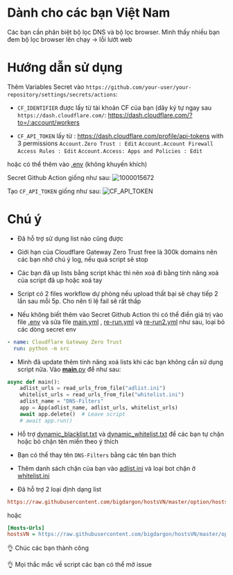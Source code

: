 # Dành cho các bạn Việt Nam

Các bạn cần phân biệt bộ lọc DNS và bộ lọc browser. Mình thấy nhiều bạn đem bộ lọc browser lên chạy -> lỗi lướt web

# Hướng dẫn sử dụng

Thêm Variables Secret vào 
`https://github.com/your-user/your-repository/settings/secrets/actions`:

* `CF_IDENTIFIER` được lấy từ tài khoản CF của bạn (dãy ký tự ngay sau `https://dash.cloudflare.com/`: https://dash.cloudflare.com/?to=/:account/workers

* `CF_API_TOKEN` lấy từ : https://dash.cloudflare.com/profile/api-tokens with 3 permissions `Account.Zero Trust : Edit` `Account.Account Firewall Access Rules : Edit` `Account.Access: Apps and Policies : Edit`

hoặc có thể thêm vào [.env](../.env) (không khuyến khích)

Secret Github Action giống như sau:
![1000015672](https://github.com/luxysiv/Cloudflare-Gateway-Pihole/assets/46205571/6bd7f41d-0ca5-4944-95d3-d41dfd913c60)

Tạo `CF_API_TOKEN` giống như sau:
![CF_API_TOKEN](https://github.com/luxysiv/Cloudflare-Gateway-Pihole/assets/46205571/a5b90438-26cc-49ae-9a55-5409a90b683f)

# Chú ý 

* Đã hỗ trợ sử dụng list nào cũng được 

* Giới hạn của Cloudflare Gateway Zero Trust free là 300k domains nên các bạn nhớ chú ý log, nếu quá script sẽ stop

* Các bạn đã up lists bằng script khác thì nên xoá đi bằng tính năng xoá của script đã up hoặc xoá tay

* Script có 2 files workflow dự phòng nếu upload thất bại sẽ chạy tiếp 2 lần sau mỗi 5p. Cho nên tỉ lệ fail sẽ rất thấp

* Nếu không biết thêm vào Secret Github Action thì có thể điền giá trị vào file [.env](../.env) và sửa file [main.yml](../.github/workflows/main.yml) , [re-run.yml](../.github/workflows/re-run.yml) và [re-run2.yml](../.github/workflows/re-run2.yml) như sau, loại bỏ các dòng secret env
```yml
- name: Cloudflare Gateway Zero Trust 
  run: python -m src 
```

* Mình đã update thêm tính năng xoá lists khi các bạn không cần sử dụng script nữa. Vào [__main__.py](../src/__main__.py) để như sau:

```python
async def main():
    adlist_urls = read_urls_from_file("adlist.ini")
    whitelist_urls = read_urls_from_file("whitelist.ini")
    adlist_name = "DNS-Filters"
    app = App(adlist_name, adlist_urls, whitelist_urls)
    await app.delete()  # Leave script
    # await app.run()
```

* Hỗ trợ [dynamic_blacklist.txt](../lists/dynamic_blacklist.txt) và [dynamic_whitelist.txt](../lists/dynamic_whitelist.txt) để các bạn tự chặn hoặc bỏ chặn tên miền theo ý thích 

* Bạn có thể thay tên `DNS-Filters` bằng các tên bạn thích 

* Thêm danh sách chặn của bạn vào [adlist.ini](../lists/adlist.ini) và loại bot chặn ở [whitelist.ini](../lists/whitelist.ini)

* Đã hỗ trợ 2 loại định dạng list

```ini
https://raw.githubusercontent.com/bigdargon/hostsVN/master/option/hosts-VN
```
hoặc
```ini
[Hosts-Urls]
hostsVN = https://raw.githubusercontent.com/bigdargon/hostsVN/master/option/hosts-VN
```


👌 Chúc các bạn thành công 

👌 Mọi thắc mắc về script các bạn có thể mở issue
